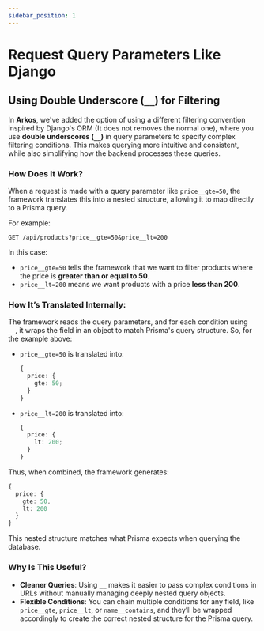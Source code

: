 ```yaml
---
sidebar_position: 1
---
```


# Request Query Parameters Like Django

## **Using Double Underscore (`__`) for Filtering**

In **Arkos**, we've added the option of using a different filtering convention inspired by Django's ORM (It does not removes the normal one), where you use **double underscores (`__`)** in query parameters to specify complex filtering conditions. This makes querying more intuitive and consistent, while also simplifying how the backend processes these queries.

### **How Does It Work?**

When a request is made with a query parameter like `price__gte=50`, the framework translates this into a nested structure, allowing it to map directly to a Prisma query.

For example:

```
GET /api/products?price__gte=50&price__lt=200
```

In this case:

- `price__gte=50` tells the framework that we want to filter products where the price is **greater than or equal to 50**.
- `price__lt=200` means we want products with a price **less than 200**.

### **How It’s Translated Internally:**

The framework reads the query parameters, and for each condition using `__`, it wraps the field in an object to match Prisma's query structure. So, for the example above:

- `price__gte=50` is translated into:

  ```ts
  {
    price: {
      gte: 50;
    }
  }
  ```

- `price__lt=200` is translated into:
  ```ts
  {
    price: {
      lt: 200;
    }
  }
  ```

Thus, when combined, the framework generates:

```ts
{
  price: {
    gte: 50,
    lt: 200
  }
}
```

This nested structure matches what Prisma expects when querying the database.

### **Why Is This Useful?**

- **Cleaner Queries**: Using `__` makes it easier to pass complex conditions in URLs without manually managing deeply nested query objects.
- **Flexible Conditions**: You can chain multiple conditions for any field, like `price__gte`, `price__lt`, or `name__contains`, and they’ll be wrapped accordingly to create the correct nested structure for the Prisma query.
